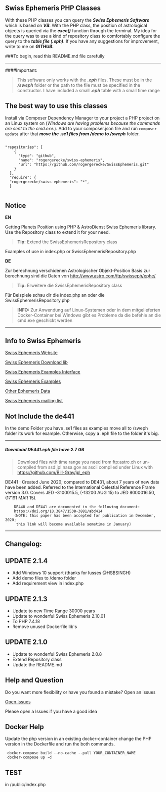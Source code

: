 ## Swiss Ephemeris PHP Classes

With these PHP classes you can query the ***Swiss Ephemeris Software*** which is based on ***VB***. 
With the PHP class, the position of astrological objects is queried via the ***exec()*** function through the terminal. 
My idea for the query was to use a kind of repository class to comfortably configure the query to the ***table file (.eph)***. 
If you have any suggestions for improvement, write to me on ***GITHUB***.

###To begin, read this README.md file carefully

---

####Important:
>This software only works with the ***.eph*** files.
>These must be in the ***/sweph*** folder or the path to the file must be specified in the constructor.
>I have included a small ***.eph*** table with a small time range


The best way to use this classes
---
Install via Composer Dependency Manager to your project a PHP project on an Linux system 
on (*Windows are having problems because the commands are sent to the cmd.exe.*).
Add to your composer.json file and run `composer update`  after that ***move the .se1 
files from /demo to /sweph*** folder.
```

"repositories": [
    {
      "type": "github",
      "name": "rogergerecke/swiss-ephemeris",
      "url": "https://github.com/rogergerecke/SwissEphemeris.git"
    }
  ],
  "require": {
  "rogergerecke/swiss-ephemeris": "*",
  }
  
```





Notice
---

**EN**

Getting Planets Position using PHP & AstroDienst Swiss Ephemeris library.  Use the Repository class to extend it for your need.
>**Tip:** Extend the SwissEphemerisRepository class

Examples of use in index.php or SwissEphemerisRepository.php

**DE**

Zur berechnung verschidenen Astrologischer Objekt-Position Basis zur berechnung sind die Daten von
[http://www.astro.com/ftp/swisseph/ephe/ ](http://www.astro.com/ftp/swisseph/ephe/ )

>**Tip:** Erweitere die SwissEphemerisRepository class

Für Beispiele schau dir die index.php an oder die SwissEphemerisRepository.php

>**INFO:** Zur Anwendung auf Linux-Systemen oder in dem mitgelieferten Docker-Container bei 
> Windows gibt es Probleme da die befehle an die cmd.exe geschickt werden.

---

Info to Swiss Ephemeris
---
[Swiss Ephemeris Website](https://www.astro.com/swisseph/swephinfo_e.htm)

[Swiss Ephemeris Download lib](http://www.astro.com/ftp/swisseph/)

[Swiss Ephemeris Examples Interface](https://www.astro.com/ftp/swisseph/doc/swephprg.htm)

[Swiss Ephemeris Examples](https://www.astro.com/ftp/swisseph/doc/swisseph.htm)

[Other Ephemeris Data](https://ssd.jpl.nasa.gov/?planet_eph_export)

[Swiss Ephemeris mailing list](https://groups.io/g/swisseph)

## Not Include the de441
In the demo Folder you have .se1 files as examples move all to /sweph folder
its work for example.  Otherwise, copy a .eph file to the folder it's big.

---------

##### Download DE441.eph file have 2.7 GB

> Download files with time range you need from ftp:astro.ch or 
> un-compiled from ssd.jpl.nasa.gov as ascii compiled under Linux 
> with https://github.com/Bill-Gray/jpl_eph

DE441 : Created June 2020; compared to DE431, about 7 years of new data have
been added.
Referred to the International Celestial Reference Frame version 3.0.
Covers JED -3100015.5, (-13200 AUG 15) to JED 8000016.50, (17191 MAR 15).

        DE440 and DE441 are documented in the following document:
        https://doi.org/10.3847/1538-3881/abd414
        (NOTE: this paper has been accepted for publication in December, 2020;
         this link will become available sometime in January)

-------------
Changelog:
---

UPDATE 2.1.4
---
- Add Windows 10 support (thanks for Iusses @HSBSINGH)
- Add demo files to /demo folder
- Add requirement view in index.php

UPDATE 2.1.3
---
- Update to new Time Range 30000 years
- Update to wonderful Swiss Ephemeris 2.10.01
- To PHP 7.4.18
- Remove unused Dockerfile lib's

UPDATE 2.1.0
---
- Update to wonderful Swiss Ephemeris 2.0.8
- Extend Repository class
- Update the README.md

Help and Question
---
Do you want more flexibility or have you found a mistake? Open an issues

[Open Issues](https://github.com/rogergerecke/SwissEphemeris/issues)

Please open a Issues if you have a good idea


Docker Help
---


Update the php version in an existing docker-container change the PHP version in the Dockerfile
and run the both commands.

````
 docker-compose build --no-cache --pull YOUR_CONTAINER_NAME
 docker-compose up -d
````

TEST
---
in /public/index.php